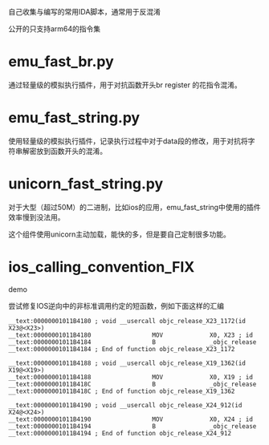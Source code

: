 自己收集与编写的常用IDA脚本，通常用于反混淆

公开的只支持arm64的指令集

# emu_fast_br.py

通过轻量级的模拟执行插件，用于对抗函数开头br register 的花指令混淆。

# emu_fast_string.py

使用轻量级的模拟执行插件，记录执行过程中对于data段的修改，用于对抗将字符串解密放到函数开头的混淆。

# unicorn_fast_string.py

对于大型（超过50M）的二进制，比如ios的应用，emu_fast_string中使用的插件效率慢到没法用。

这个组件使用unicorn主动加载，能快的多，但是要自己定制很多功能。

# ios_calling_convention_FIX

demo

尝试修复IOS逆向中的非标准调用约定的短函数，例如下面这样的汇编
```
__text:00000001011B4180 ; void __usercall objc_release_X23_1172(id X23@<X23>)
__text:00000001011B4180                 MOV             X0, X23 ; id
__text:00000001011B4184                 B               _objc_release
__text:00000001011B4184 ; End of function objc_release_X23_1172

__text:00000001011B4188 ; void __usercall objc_release_X19_1362(id X19@<X19>)
__text:00000001011B4188                 MOV             X0, X19 ; id
__text:00000001011B418C                 B               _objc_release
__text:00000001011B418C ; End of function objc_release_X19_1362

__text:00000001011B4190 ; void __usercall objc_release_X24_912(id X24@<X24>)
__text:00000001011B4190                 MOV             X0, X24 ; id
__text:00000001011B4194                 B               _objc_release
__text:00000001011B4194 ; End of function objc_release_X24_912
```


